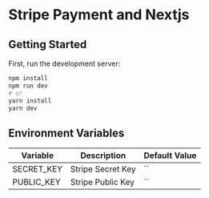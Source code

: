 # Stripe Payment and Nextjs

## Getting Started

First, run the development server:

```bash
npm install
npm run dev
# or
yarn install
yarn dev
```

## Environment Variables

| Variable | Description | Default Value |
|--|--|--|
| SECRET_KEY | Stripe Secret Key | `` |
| PUBLIC_KEY | Stripe Public Key | `` |
